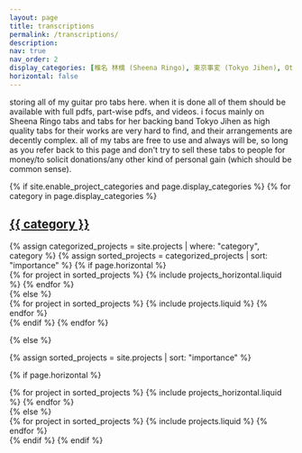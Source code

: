 ```yaml
---
layout: page
title: transcriptions
permalink: /transcriptions/
description:
nav: true
nav_order: 2
display_categories: [椎名 林檎 (Sheena Ringo), 東京事変 (Tokyo Jihen), Other, fun]
horizontal: false
---
```

storing all of my guitar pro tabs here. when it is done all of them should be available with full pdfs, part-wise pdfs, and videos. i focus mainly on Sheena Ringo tabs and tabs for her backing band Tokyo Jihen as high quality tabs for their works are very hard to find, and their arrangements are decently complex. all of my tabs are free to use and always will be, so long as you refer back to this page and don't try to sell these tabs to people for money/to solicit donations/any other kind of personal gain (which should be common sense).

<!-- pages/projects.md -->
<div class="projects">
{% if site.enable_project_categories and page.display_categories %}
  <!-- Display categorized projects -->
  {% for category in page.display_categories %}
  <a id="{{ category }}" href=".#{{ category }}">
    <h2 class="category">{{ category }}</h2>
  </a>
  {% assign categorized_projects = site.projects | where: "category", category %}
  {% assign sorted_projects = categorized_projects | sort: "importance" %}
  <!-- Generate cards for each project -->
  {% if page.horizontal %}
  <div class="container">
    <div class="row row-cols-1 row-cols-md-2">
    {% for project in sorted_projects %}
      {% include projects_horizontal.liquid %}
    {% endfor %}
    </div>
  </div>
  {% else %}
  <div class="row row-cols-1 row-cols-md-3">
    {% for project in sorted_projects %}
      {% include projects.liquid %}
    {% endfor %}
  </div>
  {% endif %}
  {% endfor %}

{% else %}

<!-- Display projects without categories -->

{% assign sorted_projects = site.projects | sort: "importance" %}

  <!-- Generate cards for each project -->

{% if page.horizontal %}

  <div class="container">
    <div class="row row-cols-1 row-cols-md-2">
    {% for project in sorted_projects %}
      {% include projects_horizontal.liquid %}
    {% endfor %}
    </div>
  </div>
  {% else %}
  <div class="row row-cols-1 row-cols-md-3">
    {% for project in sorted_projects %}
      {% include projects.liquid %}
    {% endfor %}
  </div>
  {% endif %}
{% endif %}
</div>
